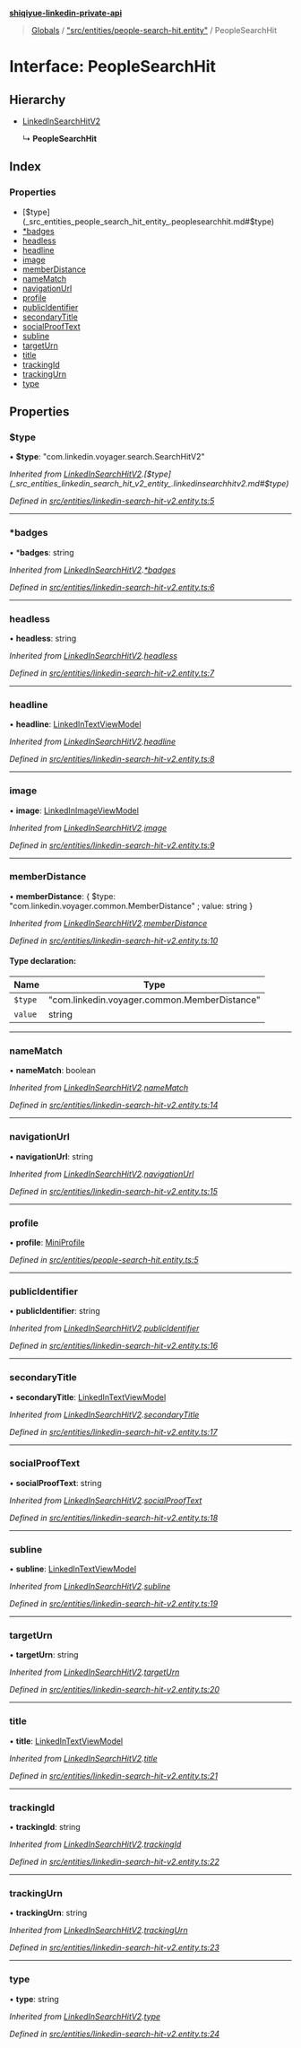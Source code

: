 **[shiqiyue-linkedin-private-api](../README.md)**

> [Globals](../globals.md) / ["src/entities/people-search-hit.entity"](../modules/_src_entities_people_search_hit_entity_.md) / PeopleSearchHit

# Interface: PeopleSearchHit

## Hierarchy

* [LinkedInSearchHitV2](_src_entities_linkedin_search_hit_v2_entity_.linkedinsearchhitv2.md)

  ↳ **PeopleSearchHit**

## Index

### Properties

* [$type](_src_entities_people_search_hit_entity_.peoplesearchhit.md#$type)
* [*badges](_src_entities_people_search_hit_entity_.peoplesearchhit.md#*badges)
* [headless](_src_entities_people_search_hit_entity_.peoplesearchhit.md#headless)
* [headline](_src_entities_people_search_hit_entity_.peoplesearchhit.md#headline)
* [image](_src_entities_people_search_hit_entity_.peoplesearchhit.md#image)
* [memberDistance](_src_entities_people_search_hit_entity_.peoplesearchhit.md#memberdistance)
* [nameMatch](_src_entities_people_search_hit_entity_.peoplesearchhit.md#namematch)
* [navigationUrl](_src_entities_people_search_hit_entity_.peoplesearchhit.md#navigationurl)
* [profile](_src_entities_people_search_hit_entity_.peoplesearchhit.md#profile)
* [publicIdentifier](_src_entities_people_search_hit_entity_.peoplesearchhit.md#publicidentifier)
* [secondaryTitle](_src_entities_people_search_hit_entity_.peoplesearchhit.md#secondarytitle)
* [socialProofText](_src_entities_people_search_hit_entity_.peoplesearchhit.md#socialprooftext)
* [subline](_src_entities_people_search_hit_entity_.peoplesearchhit.md#subline)
* [targetUrn](_src_entities_people_search_hit_entity_.peoplesearchhit.md#targeturn)
* [title](_src_entities_people_search_hit_entity_.peoplesearchhit.md#title)
* [trackingId](_src_entities_people_search_hit_entity_.peoplesearchhit.md#trackingid)
* [trackingUrn](_src_entities_people_search_hit_entity_.peoplesearchhit.md#trackingurn)
* [type](_src_entities_people_search_hit_entity_.peoplesearchhit.md#type)

## Properties

### $type

•  **$type**: \"com.linkedin.voyager.search.SearchHitV2\"

*Inherited from [LinkedInSearchHitV2](_src_entities_linkedin_search_hit_v2_entity_.linkedinsearchhitv2.md).[$type](_src_entities_linkedin_search_hit_v2_entity_.linkedinsearchhitv2.md#$type)*

*Defined in [src/entities/linkedin-search-hit-v2.entity.ts:5](https://github.com/shiqiyue/linkedin-private-api/blob/b8aba7b/src/entities/linkedin-search-hit-v2.entity.ts#L5)*

___

### *badges

•  ***badges**: string

*Inherited from [LinkedInSearchHitV2](_src_entities_linkedin_search_hit_v2_entity_.linkedinsearchhitv2.md).[*badges](_src_entities_linkedin_search_hit_v2_entity_.linkedinsearchhitv2.md#*badges)*

*Defined in [src/entities/linkedin-search-hit-v2.entity.ts:6](https://github.com/shiqiyue/linkedin-private-api/blob/b8aba7b/src/entities/linkedin-search-hit-v2.entity.ts#L6)*

___

### headless

•  **headless**: string

*Inherited from [LinkedInSearchHitV2](_src_entities_linkedin_search_hit_v2_entity_.linkedinsearchhitv2.md).[headless](_src_entities_linkedin_search_hit_v2_entity_.linkedinsearchhitv2.md#headless)*

*Defined in [src/entities/linkedin-search-hit-v2.entity.ts:7](https://github.com/shiqiyue/linkedin-private-api/blob/b8aba7b/src/entities/linkedin-search-hit-v2.entity.ts#L7)*

___

### headline

•  **headline**: [LinkedInTextViewModel](_src_entities_linkedin_text_view_model_entity_.linkedintextviewmodel.md)

*Inherited from [LinkedInSearchHitV2](_src_entities_linkedin_search_hit_v2_entity_.linkedinsearchhitv2.md).[headline](_src_entities_linkedin_search_hit_v2_entity_.linkedinsearchhitv2.md#headline)*

*Defined in [src/entities/linkedin-search-hit-v2.entity.ts:8](https://github.com/shiqiyue/linkedin-private-api/blob/b8aba7b/src/entities/linkedin-search-hit-v2.entity.ts#L8)*

___

### image

•  **image**: [LinkedInImageViewModel](_src_entities_linkedin_image_view_model_entity_.linkedinimageviewmodel.md)

*Inherited from [LinkedInSearchHitV2](_src_entities_linkedin_search_hit_v2_entity_.linkedinsearchhitv2.md).[image](_src_entities_linkedin_search_hit_v2_entity_.linkedinsearchhitv2.md#image)*

*Defined in [src/entities/linkedin-search-hit-v2.entity.ts:9](https://github.com/shiqiyue/linkedin-private-api/blob/b8aba7b/src/entities/linkedin-search-hit-v2.entity.ts#L9)*

___

### memberDistance

•  **memberDistance**: { $type: \"com.linkedin.voyager.common.MemberDistance\" ; value: string  }

*Inherited from [LinkedInSearchHitV2](_src_entities_linkedin_search_hit_v2_entity_.linkedinsearchhitv2.md).[memberDistance](_src_entities_linkedin_search_hit_v2_entity_.linkedinsearchhitv2.md#memberdistance)*

*Defined in [src/entities/linkedin-search-hit-v2.entity.ts:10](https://github.com/shiqiyue/linkedin-private-api/blob/b8aba7b/src/entities/linkedin-search-hit-v2.entity.ts#L10)*

#### Type declaration:

Name | Type |
------ | ------ |
`$type` | \"com.linkedin.voyager.common.MemberDistance\" |
`value` | string |

___

### nameMatch

•  **nameMatch**: boolean

*Inherited from [LinkedInSearchHitV2](_src_entities_linkedin_search_hit_v2_entity_.linkedinsearchhitv2.md).[nameMatch](_src_entities_linkedin_search_hit_v2_entity_.linkedinsearchhitv2.md#namematch)*

*Defined in [src/entities/linkedin-search-hit-v2.entity.ts:14](https://github.com/shiqiyue/linkedin-private-api/blob/b8aba7b/src/entities/linkedin-search-hit-v2.entity.ts#L14)*

___

### navigationUrl

•  **navigationUrl**: string

*Inherited from [LinkedInSearchHitV2](_src_entities_linkedin_search_hit_v2_entity_.linkedinsearchhitv2.md).[navigationUrl](_src_entities_linkedin_search_hit_v2_entity_.linkedinsearchhitv2.md#navigationurl)*

*Defined in [src/entities/linkedin-search-hit-v2.entity.ts:15](https://github.com/shiqiyue/linkedin-private-api/blob/b8aba7b/src/entities/linkedin-search-hit-v2.entity.ts#L15)*

___

### profile

•  **profile**: [MiniProfile](_src_entities_mini_profile_entity_.miniprofile.md)

*Defined in [src/entities/people-search-hit.entity.ts:5](https://github.com/shiqiyue/linkedin-private-api/blob/b8aba7b/src/entities/people-search-hit.entity.ts#L5)*

___

### publicIdentifier

•  **publicIdentifier**: string

*Inherited from [LinkedInSearchHitV2](_src_entities_linkedin_search_hit_v2_entity_.linkedinsearchhitv2.md).[publicIdentifier](_src_entities_linkedin_search_hit_v2_entity_.linkedinsearchhitv2.md#publicidentifier)*

*Defined in [src/entities/linkedin-search-hit-v2.entity.ts:16](https://github.com/shiqiyue/linkedin-private-api/blob/b8aba7b/src/entities/linkedin-search-hit-v2.entity.ts#L16)*

___

### secondaryTitle

•  **secondaryTitle**: [LinkedInTextViewModel](_src_entities_linkedin_text_view_model_entity_.linkedintextviewmodel.md)

*Inherited from [LinkedInSearchHitV2](_src_entities_linkedin_search_hit_v2_entity_.linkedinsearchhitv2.md).[secondaryTitle](_src_entities_linkedin_search_hit_v2_entity_.linkedinsearchhitv2.md#secondarytitle)*

*Defined in [src/entities/linkedin-search-hit-v2.entity.ts:17](https://github.com/shiqiyue/linkedin-private-api/blob/b8aba7b/src/entities/linkedin-search-hit-v2.entity.ts#L17)*

___

### socialProofText

•  **socialProofText**: string

*Inherited from [LinkedInSearchHitV2](_src_entities_linkedin_search_hit_v2_entity_.linkedinsearchhitv2.md).[socialProofText](_src_entities_linkedin_search_hit_v2_entity_.linkedinsearchhitv2.md#socialprooftext)*

*Defined in [src/entities/linkedin-search-hit-v2.entity.ts:18](https://github.com/shiqiyue/linkedin-private-api/blob/b8aba7b/src/entities/linkedin-search-hit-v2.entity.ts#L18)*

___

### subline

•  **subline**: [LinkedInTextViewModel](_src_entities_linkedin_text_view_model_entity_.linkedintextviewmodel.md)

*Inherited from [LinkedInSearchHitV2](_src_entities_linkedin_search_hit_v2_entity_.linkedinsearchhitv2.md).[subline](_src_entities_linkedin_search_hit_v2_entity_.linkedinsearchhitv2.md#subline)*

*Defined in [src/entities/linkedin-search-hit-v2.entity.ts:19](https://github.com/shiqiyue/linkedin-private-api/blob/b8aba7b/src/entities/linkedin-search-hit-v2.entity.ts#L19)*

___

### targetUrn

•  **targetUrn**: string

*Inherited from [LinkedInSearchHitV2](_src_entities_linkedin_search_hit_v2_entity_.linkedinsearchhitv2.md).[targetUrn](_src_entities_linkedin_search_hit_v2_entity_.linkedinsearchhitv2.md#targeturn)*

*Defined in [src/entities/linkedin-search-hit-v2.entity.ts:20](https://github.com/shiqiyue/linkedin-private-api/blob/b8aba7b/src/entities/linkedin-search-hit-v2.entity.ts#L20)*

___

### title

•  **title**: [LinkedInTextViewModel](_src_entities_linkedin_text_view_model_entity_.linkedintextviewmodel.md)

*Inherited from [LinkedInSearchHitV2](_src_entities_linkedin_search_hit_v2_entity_.linkedinsearchhitv2.md).[title](_src_entities_linkedin_search_hit_v2_entity_.linkedinsearchhitv2.md#title)*

*Defined in [src/entities/linkedin-search-hit-v2.entity.ts:21](https://github.com/shiqiyue/linkedin-private-api/blob/b8aba7b/src/entities/linkedin-search-hit-v2.entity.ts#L21)*

___

### trackingId

•  **trackingId**: string

*Inherited from [LinkedInSearchHitV2](_src_entities_linkedin_search_hit_v2_entity_.linkedinsearchhitv2.md).[trackingId](_src_entities_linkedin_search_hit_v2_entity_.linkedinsearchhitv2.md#trackingid)*

*Defined in [src/entities/linkedin-search-hit-v2.entity.ts:22](https://github.com/shiqiyue/linkedin-private-api/blob/b8aba7b/src/entities/linkedin-search-hit-v2.entity.ts#L22)*

___

### trackingUrn

•  **trackingUrn**: string

*Inherited from [LinkedInSearchHitV2](_src_entities_linkedin_search_hit_v2_entity_.linkedinsearchhitv2.md).[trackingUrn](_src_entities_linkedin_search_hit_v2_entity_.linkedinsearchhitv2.md#trackingurn)*

*Defined in [src/entities/linkedin-search-hit-v2.entity.ts:23](https://github.com/shiqiyue/linkedin-private-api/blob/b8aba7b/src/entities/linkedin-search-hit-v2.entity.ts#L23)*

___

### type

•  **type**: string

*Inherited from [LinkedInSearchHitV2](_src_entities_linkedin_search_hit_v2_entity_.linkedinsearchhitv2.md).[type](_src_entities_linkedin_search_hit_v2_entity_.linkedinsearchhitv2.md#type)*

*Defined in [src/entities/linkedin-search-hit-v2.entity.ts:24](https://github.com/shiqiyue/linkedin-private-api/blob/b8aba7b/src/entities/linkedin-search-hit-v2.entity.ts#L24)*
